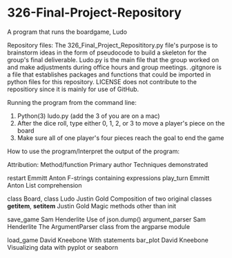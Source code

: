 # 326-Final-Project-Repository
A program that runs the boardgame, Ludo

Repository files:
The 326_Final_Project_Reposititory.py file's purpose is to brainstorm ideas in the form of pseudocode to build a skeleton for the group's final deliverable.
Ludo.py is the main file that the group worked on and make adjustments during office hours and group meetings.
.gitgnore is a file that establishes packages and functions that could be imported in python files for this repository.
LICENSE does not contribute to the repositiory since it is mainly for use of GitHub.

Running the program from the command line:
1. Python(3) ludo.py (add the 3 of you are on a mac)
2. After the dice roll, type either 0, 1, 2, or 3 to move a player's piece on the board
3. Make sure all of one player's four pieces reach the goal to end the game

How to use the program/Interpret the output of the program:

Attribution:
Method/function            Primary author      Techniques demonstrated

restart                    Emmitt Anton        F-strings containing expressions
play_turn                  Emmitt Anton        List comprehension 


class Board, class Ludo    Justin Gold         Composition of two original classes 
__getitem__, __setitem__   Justin Gold         Magic methods other than init


save_game                  Sam Henderlite      Use of json.dump()
argument_parser            Sam Henderlite      The ArgumentParser class from the argparse module


load_game                  David Kneebone      With statements
bar_plot                   David Kneebone      Visualizing data with pyplot or seaborn


